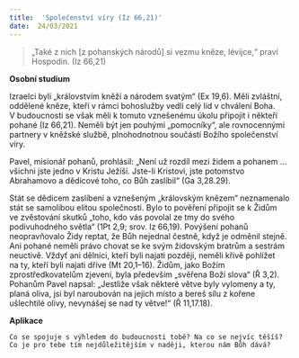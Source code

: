 ```yaml
---
title:  'Společenství víry (Iz 66,21)'
date:  24/03/2021
---
```


> <p></p>
> „Také z nich [z pohanských národů] si vezmu kněze, lévijce,“ praví Hospodin. (Iz 66,21)

**Osobní studium**

Izraelci byli „královstvím kněží a národem svatým“ (Ex 19,6). Měli zvláštní, oddělené kněze, kteří v rámci bohoslužby vedli celý lid v chválení Boha. V budoucnosti se však měli k tomuto vznešenému úkolu připojit i někteří pohané (Iz 66,21). Neměli být jen pouhými „pomocníky“, ale rovnocennými partnery v kněžské službě, plnohodnotnou součástí Božího společenství víry.

Pavel, misionář pohanů, prohlásil: „Není už rozdíl mezi židem a pohanem ... všichni jste jedno v Kristu Ježíši. Jste-li Kristovi, jste potomstvo Abrahamovo a dědicové toho, co Bůh zaslíbil“ (Ga 3,28.29).

Stát se dědicem zaslíbení a vznešeným „královským knězem“ neznamenalo stát se samolibou elitou společnosti. Bylo to pověření připojit se k Židům ve zvěstování skutků „toho, kdo vás povolal ze tmy do svého podivuhodného světla“ (1Pt 2,9; srov. Iz 66,19). Povýšení pohanů neopravňovalo Židy reptat, že Bůh nejednal čestně, když je odměnil stejně. Ani pohané neměli právo chovat se ke svým židovským bratrům a sestrám neuctivě. Vždyť ani dělníci, kteří byli najati později, neměli křivě pohlížet na ty, kteří byli najati dříve (Mt 20,1–16). Židům, jako Božím zprostředkovatelům zjevení, byla především „svěřena Boží slova“ (Ř 3,2). Pohanům Pavel napsal: „Jestliže však některé větve byly vylomeny a ty, planá oliva, jsi byl naroubován na jejich místo a bereš sílu z kořene ušlechtilé olivy, nevynášej se nad ty větve!“ (Ř 11,17.18).

**Aplikace**

`Co se spojuje s výhledem do budoucnosti tobě? Na co se nejvíc těšíš? Co je pro tebe tím nejdůležitějším v naději, kterou nám Bůh dává?`